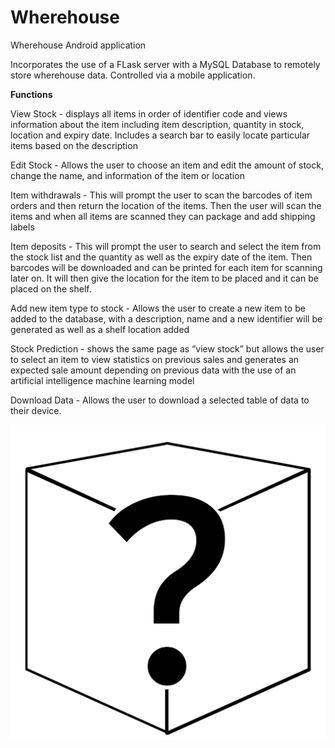 # Wherehouse
Wherehouse Android application

Incorporates the use of a FLask server with a MySQL Database to remotely store wherehouse data. Controlled via a mobile application.

**Functions**

View Stock - displays all items in order of identifier code and views information about the item including item description, quantity in stock, location and expiry date. Includes a search bar to easily locate particular items based on the description

Edit Stock - Allows the user to choose an item and edit the amount of stock, change the name, and information of the item or location

Item withdrawals - This will prompt the user to scan the barcodes of item orders and then return the location of the items. Then the user will scan the items and when all items are scanned they can package and add shipping labels

Item deposits - This will prompt the user to search and select the item from the stock list and the quantity as well as the expiry date of the item. Then barcodes will be downloaded and can be printed for each item for scanning later on. It will then give the location for the item to be placed and it can be placed on the shelf.

Add new item type to stock - Allows the user to create a new item to be added to the database, with a description, name and a new identifier will be generated as well as a shelf location added

Stock Prediction - shows the same page as “view stock” but allows the user to select an item to view statistics on previous sales and generates an expected sale amount depending on previous data with the use of an artificial intelligence machine learning model

Download Data - Allows the user to download a selected table of data to their device. 


<p align="center">
  <img src="wherehouse half size.png" />
</p>
